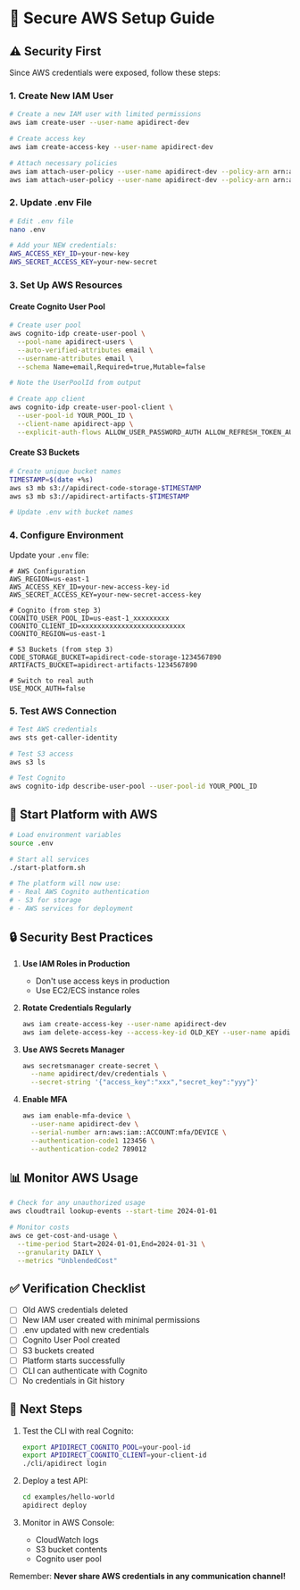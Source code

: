 # 🔐 Secure AWS Setup Guide

## ⚠️ Security First

Since AWS credentials were exposed, follow these steps:

### 1. **Create New IAM User**

```bash
# Create a new IAM user with limited permissions
aws iam create-user --user-name apidirect-dev

# Create access key
aws iam create-access-key --user-name apidirect-dev

# Attach necessary policies
aws iam attach-user-policy --user-name apidirect-dev --policy-arn arn:aws:iam::aws:policy/AmazonS3FullAccess
aws iam attach-user-policy --user-name apidirect-dev --policy-arn arn:aws:iam::aws:policy/AmazonCognitoPowerUser
```

### 2. **Update .env File**

```bash
# Edit .env file
nano .env

# Add your NEW credentials:
AWS_ACCESS_KEY_ID=your-new-key
AWS_SECRET_ACCESS_KEY=your-new-secret
```

### 3. **Set Up AWS Resources**

#### Create Cognito User Pool
```bash
# Create user pool
aws cognito-idp create-user-pool \
  --pool-name apidirect-users \
  --auto-verified-attributes email \
  --username-attributes email \
  --schema Name=email,Required=true,Mutable=false

# Note the UserPoolId from output

# Create app client
aws cognito-idp create-user-pool-client \
  --user-pool-id YOUR_POOL_ID \
  --client-name apidirect-app \
  --explicit-auth-flows ALLOW_USER_PASSWORD_AUTH ALLOW_REFRESH_TOKEN_AUTH
```

#### Create S3 Buckets
```bash
# Create unique bucket names
TIMESTAMP=$(date +%s)
aws s3 mb s3://apidirect-code-storage-$TIMESTAMP
aws s3 mb s3://apidirect-artifacts-$TIMESTAMP

# Update .env with bucket names
```

### 4. **Configure Environment**

Update your `.env` file:

```env
# AWS Configuration
AWS_REGION=us-east-1
AWS_ACCESS_KEY_ID=your-new-access-key-id
AWS_SECRET_ACCESS_KEY=your-new-secret-access-key

# Cognito (from step 3)
COGNITO_USER_POOL_ID=us-east-1_xxxxxxxxx
COGNITO_CLIENT_ID=xxxxxxxxxxxxxxxxxxxxxxxxxx
COGNITO_REGION=us-east-1

# S3 Buckets (from step 3)
CODE_STORAGE_BUCKET=apidirect-code-storage-1234567890
ARTIFACTS_BUCKET=apidirect-artifacts-1234567890

# Switch to real auth
USE_MOCK_AUTH=false
```

### 5. **Test AWS Connection**

```bash
# Test AWS credentials
aws sts get-caller-identity

# Test S3 access
aws s3 ls

# Test Cognito
aws cognito-idp describe-user-pool --user-pool-id YOUR_POOL_ID
```

## 🚀 Start Platform with AWS

```bash
# Load environment variables
source .env

# Start all services
./start-platform.sh

# The platform will now use:
# - Real AWS Cognito authentication
# - S3 for storage
# - AWS services for deployment
```

## 🔒 Security Best Practices

1. **Use IAM Roles in Production**
   - Don't use access keys in production
   - Use EC2/ECS instance roles

2. **Rotate Credentials Regularly**
   ```bash
   aws iam create-access-key --user-name apidirect-dev
   aws iam delete-access-key --access-key-id OLD_KEY --user-name apidirect-dev
   ```

3. **Use AWS Secrets Manager**
   ```bash
   aws secretsmanager create-secret \
     --name apidirect/dev/credentials \
     --secret-string '{"access_key":"xxx","secret_key":"yyy"}'
   ```

4. **Enable MFA**
   ```bash
   aws iam enable-mfa-device \
     --user-name apidirect-dev \
     --serial-number arn:aws:iam::ACCOUNT:mfa/DEVICE \
     --authentication-code1 123456 \
     --authentication-code2 789012
   ```

## 📊 Monitor AWS Usage

```bash
# Check for any unauthorized usage
aws cloudtrail lookup-events --start-time 2024-01-01

# Monitor costs
aws ce get-cost-and-usage \
  --time-period Start=2024-01-01,End=2024-01-31 \
  --granularity DAILY \
  --metrics "UnblendedCost"
```

## ✅ Verification Checklist

- [ ] Old AWS credentials deleted
- [ ] New IAM user created with minimal permissions
- [ ] .env updated with new credentials
- [ ] Cognito User Pool created
- [ ] S3 buckets created
- [ ] Platform starts successfully
- [ ] CLI can authenticate with Cognito
- [ ] No credentials in Git history

## 🎯 Next Steps

1. Test the CLI with real Cognito:
   ```bash
   export APIDIRECT_COGNITO_POOL=your-pool-id
   export APIDIRECT_COGNITO_CLIENT=your-client-id
   ./cli/apidirect login
   ```

2. Deploy a test API:
   ```bash
   cd examples/hello-world
   apidirect deploy
   ```

3. Monitor in AWS Console:
   - CloudWatch logs
   - S3 bucket contents
   - Cognito user pool

Remember: **Never share AWS credentials in any communication channel!**